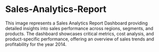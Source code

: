 # Sales-Analytics-Report
This image represents a Sales Analytics Report Dashboard providing detailed insights into sales performance across regions, segments, and products. The dashboard showcases critical metrics, cost analysis, and product-specific performance, offering an overview of sales trends and profitability for the year 2014.
